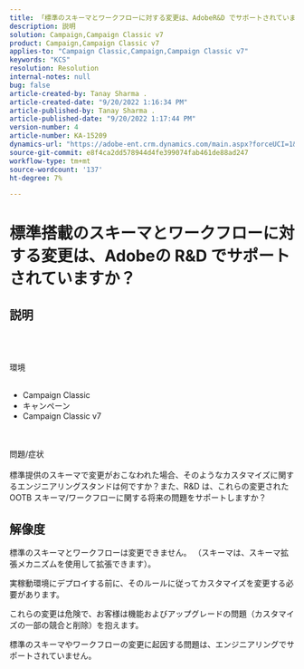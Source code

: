 ```yaml
---
title: 「標準のスキーマとワークフローに対する変更は、AdobeR&D でサポートされていますか？」
description: 説明
solution: Campaign,Campaign Classic v7
product: Campaign,Campaign Classic v7
applies-to: "Campaign Classic,Campaign,Campaign Classic v7"
keywords: "KCS"
resolution: Resolution
internal-notes: null
bug: false
article-created-by: Tanay Sharma .
article-created-date: "9/20/2022 1:16:34 PM"
article-published-by: Tanay Sharma .
article-published-date: "9/20/2022 1:17:44 PM"
version-number: 4
article-number: KA-15209
dynamics-url: "https://adobe-ent.crm.dynamics.com/main.aspx?forceUCI=1&pagetype=entityrecord&etn=knowledgearticle&id=8c57876f-e638-ed11-9db1-002248086735"
source-git-commit: e8f4ca2dd578944d4fe399074fab461de88ad247
workflow-type: tm+mt
source-wordcount: '137'
ht-degree: 7%

---
```


# 標準搭載のスキーマとワークフローに対する変更は、Adobeの R&amp;D でサポートされていますか？

## 説明

<br><br><br>環境<br><br>
- Campaign Classic
- キャンペーン
- Campaign Classic v7



<br><br>問題/症状<br><br>
標準提供のスキーマで変更がおこなわれた場合、そのようなカスタマイズに関するエンジニアリングスタンドは何ですか？また、R&amp;D は、これらの変更された OOTB スキーマ/ワークフローに関する将来の問題をサポートしますか？


## 解像度


標準のスキーマとワークフローは変更できません。 （スキーマは、スキーマ拡張メカニズムを使用して拡張できます）。

実稼動環境にデプロイする前に、そのルールに従ってカスタマイズを変更する必要があります。

これらの変更は危険で、お客様は機能およびアップグレードの問題（カスタマイズの一部の競合と削除）を抱えます。

標準のスキーマやワークフローの変更に起因する問題は、エンジニアリングでサポートされていません。

